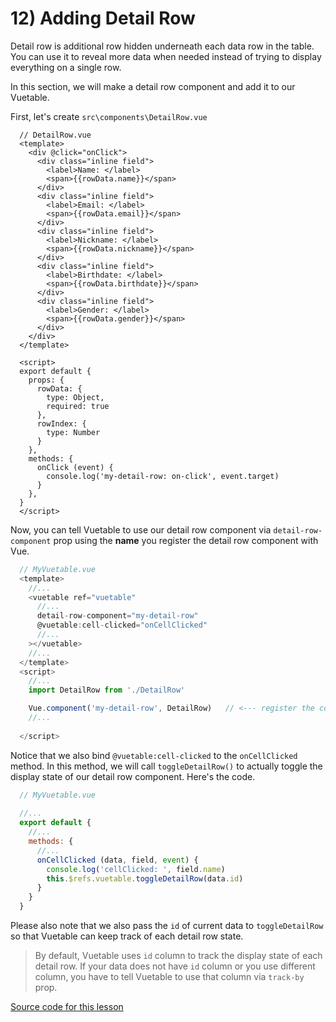 # 12) Adding Detail Row

Detail row is additional row hidden underneath each data row in the table. You can use it to reveal more data when needed instead of trying to display everything on a single row.

In this section, we will make a detail row component and add it to our Vuetable. 

First, let's create `src\components\DetailRow.vue`

```vue
  // DetailRow.vue
  <template>
    <div @click="onClick">
      <div class="inline field">
        <label>Name: </label>
        <span>{{rowData.name}}</span>
      </div>
      <div class="inline field">
        <label>Email: </label>
        <span>{{rowData.email}}</span>
      </div>
      <div class="inline field">
        <label>Nickname: </label>
        <span>{{rowData.nickname}}</span>
      </div>
      <div class="inline field">
        <label>Birthdate: </label>
        <span>{{rowData.birthdate}}</span>
      </div>
      <div class="inline field">
        <label>Gender: </label>
        <span>{{rowData.gender}}</span>
      </div>
    </div>
  </template>

  <script>
  export default {
    props: {
      rowData: {
        type: Object,
        required: true
      },
      rowIndex: {
        type: Number
      }
    },
    methods: {
      onClick (event) {
        console.log('my-detail-row: on-click', event.target)
      }
    },
  }
  </script>
```

Now, you can tell Vuetable to use our detail row component via `detail-row-component` prop using the **name** you register the detail row component with Vue.

```javascript
  // MyVuetable.vue
  <template>
    //...
    <vuetable ref="vuetable"
      //...
      detail-row-component="my-detail-row"
      @vuetable:cell-clicked="onCellClicked"
      //...
    ></vuetable>
    //...
  </template>
  <script>
    //...
    import DetailRow from './DetailRow'

    Vue.component('my-detail-row', DetailRow)   // <--- register the component to Vue
    //...
    
  </script>
```

Notice that we also bind `@vuetable:cell-clicked` to the `onCellClicked` method. In this method, we will call `toggleDetailRow()` to actually toggle the display state of our detail row component. Here's the code.

```javascript
  // MyVuetable.vue
  
  //...
  export default {
    //...
    methods: {
      //...
      onCellClicked (data, field, event) {
        console.log('cellClicked: ', field.name)
        this.$refs.vuetable.toggleDetailRow(data.id)
      }      
    }
  }
```

Please also note that we also pass the `id` of current data to `toggleDetailRow` so that Vuetable can keep track of each detail row state.

> By default, Vuetable uses `id` column to track the display state of each detail row. If your data does not have `id` column or you use different column, you have to tell Vuetable to use that column via `track-by` prop.

[Source code for this lesson](https://github.com/ratiw/vuetable-2-tutorial/tree/lesson-12)
